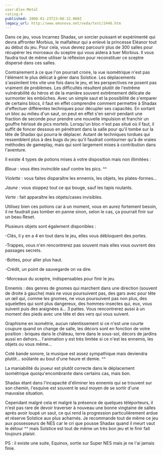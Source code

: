 ```yaml
---
user:Alex-Metal
rating:4
published: 2008-01-23T23:08:32.000Z
legacy_url: http://www.emunova.net/veda/test/2446.htm
---
```

Dans ce jeu, vous incarnez Shadax, un sorcier puissant et expérimenté qui devra affronter Morbius, le malfaiteur qui a enlevé la princesse Eléanor tout au début du jeu. Pour cela, vous devrez parcourir plus de 300 salles pour récupérer les morceaux du sceptre qui vous aidera à tuer Morbius. Il vous faudra tout de même utiliser la réflexion pour reconstituer ce sceptre dispersé dans ces salles.  

  

Contrairement à ce que l'on pourrait croire, la vue isométrique n'est pas l'élément le plus délicat à gérer dans Solstice. Les déplacements s'assimilent très vite une fois dans le jeu, et les perspectives ne posent pas vraiment de problèmes. Les difficultés résultent plutôt de l'extrême vulnérabilité du héros et de la manière souvent extrêmement délicate de surmonter les embûches. Avec un simple saut et la possibilité de s'emparer de certains blocs, il faut en effet comprendre comment permettre à Shadax d'effectuer différentes techniques pour décupler ses capacités. En sortant un bloc au milieu d'un saut, on peut en effet s'en servir pendant une fraction de seconde pour prendre une nouvelle impulsion et franchir un gouffre hérissé de pics mortels. Lorsqu'un bloc n'est pas situé où il faut, il suffit de foncer dessous en pénétrant dans la salle pour qu'il tombe sur la tête de Shadax qui pourra le déplacer. Autant de techniques tordues qui ressemblent plus à des bugs du jeu qu'il faudrait contourner qu'à de vraies méthodes de gameplay, mais qui sont largement mises à contribution dans l'aventure.  

  

Il existe 4 types de potions mises à votre disposition mais non illimitées :  

  

_Bleue_ : vous êtes invincible sauf contre les pics. ^^  

_Violette_ : vous faites disparaître les ennemis, les objets, les plates-formes...  

_Jaune_ : vous stoppez tout ce qui bouge, sauf les tapis roulants.  

_Verte_ : fait apparaître les objets/cases invisibles.  

  

Utilisez bien ces potions car à un moment, vous en aurez fortement besoin, il ne faudrait pas tomber en panne sinon, selon le cas, ça pourrait finir sur un beau Reset.  

  

Plusieurs objets sont également disponibles :  

-Clés, il y en a 4 en tout dans le jeu, elles vous débloquent des portes.  

-Trappes, vous n'en rencontrerez pas souvent mais elles vous ouvrent des passages secrets.  

-Bottes, pour aller plus haut.  

-Crédit, un point de sauvegarde on va dire.  

-Morceaux du sceptre, indispensables pour finir le jeu.  

  

Ennemis : des genres de gnomes qui marchent dans une direction (souvent de droite à gauche) mais ne vous poursuivent pas, des gars avec pour tête un œil qui, comme les gnomes, ne vous poursuivent pas non plus, des squelettes qui sont plus dangereux, des hommes-insectes qui, eux, vous suivent puis des araignées à... 3 pattes. Vous rencontrerez aussi à un moment des pieds avec une tête et des vers qui vous suivent.  

  

Graphisme en isométrie, aucun ralentissement si ce n'est une courte coupure quand on change de salle, les décors sont en fonction de votre position : briques dans le château, terre dans le sous-sol, décors de jardins aussi en dehors... l'animation y est très limitée si ce n'est les ennemis, les objets ou vous même...  

  

Coté bande sonore, la musique est assez sympathique mais deviendra plutôt... soûlante au bout d'une heure et demie. ^^  

  

La maniabilité du joueur est plutôt correcte dans le déplacement isométrique quoiqu'encombrante dans certains cas, mais bon.  

  

Shadax étant dans l'incapacité d'éliminer les ennemis qui se trouvent sur son chemin, l'esquive est souvent le seul moyen de se sortir d'une mauvaise situation.  

  

Cependant malgré cela et malgré la présence de quelques téléporteurs, il n'est pas rare de devoir traverser à nouveau une bonne vingtaine de salles après avoir loupé un saut, ce qui rend la progression particulièrement ardue et réserve Solstice aux plus acharnés. Je recommande tout de même ce jeu aux possesseurs de NES car le cri que pousse Shadax quand il meurt vaut le détour ^^ mais Solstice est tout de même un très bon jeu et le finir fait toujours plaisir.  

  

PS : il existe une suite, Equinox, sortie sur Super NES mais je ne l'ai jamais finie.